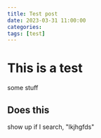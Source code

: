 ```yaml
---
title: Test post
date: 2023-03-31 11:00:00 
categories: 
tags: [test]
---
```


# This is a test

some stuff

## Does this

show up if I search, "lkjhgfds"

